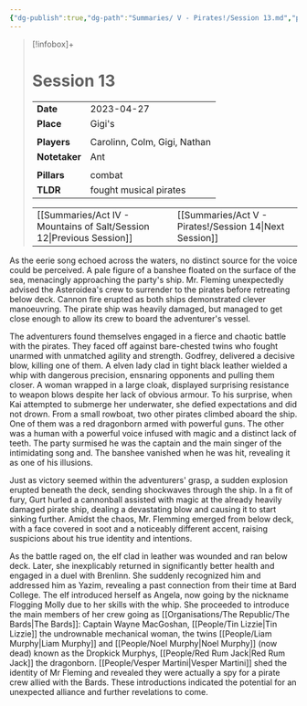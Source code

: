```yaml
---
{"dg-publish":true,"dg-path":"Summaries/ V - Pirates!/Session 13.md","permalink":"/summaries/v-pirates/session-13/","tags":["session"]}
---
```


> [!infobox]+
> # Session 13
> 
> | | |
> | --- | --- |
> | **Date** | 2023-04-27 |
> | **Place** | Gigi's |
> | | | 
> | **Players** | Carolinn, Colm, Gigi, Nathan |
> | **Notetaker** | Ant |
> | | | 
> | **Pillars** | combat | 
> | **TLDR** | fought musical pirates |
> 
> | | |
> | --- | --- |
> | [[Summaries/Act IV - Mountains of Salt/Session 12\|Previous Session]] | [[Summaries/Act V - Pirates!/Session 14\|Next Session]] |

As the eerie song echoed across the waters, no distinct source for the voice could be perceived. A pale figure of a banshee floated on the surface of the sea, menacingly approaching the party's ship. Mr. Fleming unexpectedly advised the Asteroidea's crew to surrender to the pirates before retreating below deck. Cannon fire erupted as both ships demonstrated clever manoeuvring. The pirate ship was heavily damaged, but managed to get close enough to allow its crew to board the adventurer's vessel.

The adventurers found themselves engaged in a fierce and chaotic battle with the pirates. They faced off against bare-chested  twins who fought unarmed with unmatched agility and strength. Godfrey, delivered a decisive blow, killing one of them. A elven lady clad in tight black leather wielded a whip with dangerous precision, ensnaring opponents and pulling them closer. A woman wrapped in a large cloak, displayed surprising resistance to weapon blows despite her lack of obvious armour. To his surprise, when Kai attempted to submerge her underwater, she defied expectations and did not drown. From a small rowboat, two other pirates climbed aboard the ship. One of them was a red dragonborn armed with powerful guns. The other was a human with a powerful voice infused with magic and a distinct lack of teeth. The party surmised he was the captain and the main singer of the intimidating song and. The banshee vanished when he was hit, revealing it as one of his illusions. 

Just as victory seemed within the adventurers' grasp, a sudden explosion erupted beneath the deck, sending shockwaves through the ship. In a fit of fury, Gurt hurled a cannonball assisted with magic at the already heavily damaged pirate ship, dealing a devastating blow and causing it to start sinking further. 
Amidst the chaos, Mr. Flemming emerged from below deck, with a face covered in soot and a noticeably different accent, raising suspicions about his true identity and intentions. 

As the battle raged on, the elf clad in leather was wounded and ran below deck. Later, she inexplicably returned in significantly better health and engaged in a duel with Brenlinn. She suddenly recognized him and addressed him as Yazim, revealing a past connection from their time at Bard College. The elf introduced herself as Angela, now going by the  nickname Flogging Molly due to her skills with the whip. She proceeded to introduce the main members of her crew going as [[Organisations/The Republic/The Bards\|The Bards]]: Captain Wayne MacGoshan, [[People/Tin Lizzie\|Tin Lizzie]] the undrownable mechanical woman, the twins [[People/Liam Murphy\|Liam Murphy]] and [[People/Noel Murphy\|Noel Murphy]] (now dead) known as the Dropkick Murphys, [[People/Red Rum Jack\|Red Rum Jack]] the dragonborn. [[People/Vesper Martini\|Vesper Martini]] shed the identity of Mr Fleming and revealed they were actually a spy for a pirate crew allied with the Bards. These introductions indicated the potential for an unexpected alliance and further revelations to come.